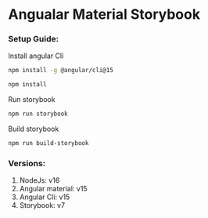 # Angualar Material Storybook

### Setup Guide:
Install angular Cli
```bash
npm install -g @angular/cli@15
```
```bash
npm install
```
Run storybook
```bash
npm run storybook
```
Build storybook
```bash
npm run build-storybook
```
### Versions:
<div>
  <ol>
    <li>NodeJs: v16</li>
    <li>Angular material: v15</li>
    <li>Angular Cli: v15</li>
    <li>Storybook: v7</li>
  </ol>
</div>


